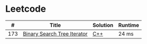 # Leetcode

| # | Title | Solution | Runtime |
|---| ----- | -------- | ------- |
|173|[ Binary Search Tree Iterator](https://leetcode.com/problems/binary-search-tree-iterator/)|[C++](./solutions/173.%20Binary%20Search%20Tree%20Iterator.cpp)|24 ms|
